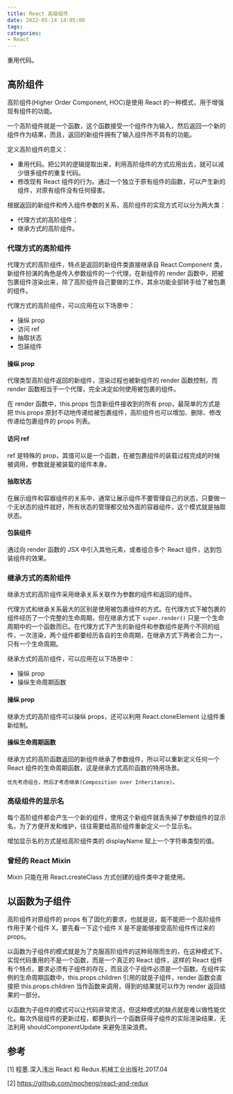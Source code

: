 ```yaml
---
title: React 高级组件
date: 2022-05-14 14:05:00
tags:
categories:
- React
---
```


重用代码。

## 高阶组件
高阶组件(Higher Order Component, HOC)是使用 React 的一种模式，用于增强现有组件的功能。

一个高阶组件就是一个函数，这个函数接受一个组件作为输入，然后返回一个新的组件作为结果，而且，返回的新组件拥有了输入组件所不具有的功能。

定义高阶组件的意义：
- 重用代码。把公共的逻辑提取出来，利用高阶组件的方式应用出去，就可以减少很多组件的重复代码。
- 修改现有 React 组件的行为。通过一个独立于原有组件的函数，可以产生新的组件，对原有组件没有任何侵害。

根据返回的新组件和传入组件参数的关系，高阶组件的实现方式可以分为两大类：
- 代理方式的高阶组件；
- 继承方式的高阶组件。

### 代理方式的高阶组件
代理方式的高阶组件，特点是返回的新组件类直接继承自 React.Component 类，新组件扮演的角色是传入参数组件的一个代理，在新组件的 render 函数中，把被包裹组件渲染出来，除了高阶组件自己要做的工作，其余功能全部转手给了被包裹的组件。

代理方式的高阶组件，可以应用在以下场景中：
- 操纵 prop
- 访问 ref
- 抽取状态
- 包装组件

#### 操纵 prop
代理类型高阶组件返回的新组件，渲染过程也被新组件的 render 函数控制，而 render 函数相当于一个代理，完全决定如何使用被包裹的组件。

在 render 函数中，this.props 包含新组件接收到的所有 prop，最简单的方式是把 this.props 原封不动地传递给被包裹组件，高阶组件也可以增加、删除、修改传递给包裹组件的 props 列表。

#### 访问 ref
ref 是特殊的 prop，其值可以是一个函数，在被包裹组件的装载过程完成的时候被调用，参数就是被装载的组件本身。

#### 抽取状态
在展示组件和容器组件的关系中，通常让展示组件不要管理自己的状态，只要做一个无状态的组件就好，所有状态的管理都交给外面的容器组件，这个模式就是抽取状态。

#### 包装组件
通过向 render 函数的 JSX 中引入其他元素，或者组合多个 React 组件，达到包装组件的效果。

### 继承方式的高阶组件
继承方式的高阶组件采用继承关系关联作为参数的组件和返回的组件。

代理方式和继承关系最大的区别是使用被包裹组件的方式。在代理方式下被包裹的组件经历了一个完整的生命周期，但在继承方式下 `super.render()` 只是一个生命周期中的一个函数而已。在代理方式下产生的新组件和参数组件是两个不同的组件，一次渲染，两个组件都要经历各自的生命周期，在继承方式下两者合二为一，只有一个生命周期。

继承方式的高阶组件，可以应用在以下场景中：
- 操纵 prop
- 操纵生命周期函数

#### 操纵 prop
继承方式的高阶组件可以操纵 props，还可以利用 React.cloneElement 让组件重新绘制。

#### 操纵生命周期函数
继承方式的高阶函数返回的新组件继承了参数组件，所以可以重新定义任何一个 React 组件的生命周期函数，这是继承方式高阶函数的特用场景。

`优先考虑组合，然后才考虑继承(Composition over Inheritance)。`

### 高级组件的显示名
每个高阶组件都会产生一个新的组件，使用这个新组件就丢失掉了参数组件的显示名，为了方便开发和维护，往往需要给高阶组件重新定义一个显示名。

增加显示名的方式是给高阶组件类的 displayName 赋上一个字符串类型的值。

### 曾经的 React Mixin
Mixin 只能在用 React.createClass 方式创建的组件类中才能使用。

## 以函数为子组件
高阶组件对原组件的 props 有了固化的要求，也就是说，能不能把一个高阶组件作用于某个组件 X，要先看一下这个组件 X 是不是能够接受高阶组件传过来的 props。

以函数为子组件的模式就是为了克服高阶组件的这种局限而生的，在这种模式下，实现代码重用的不是一个函数，而是一个真正的 React 组件，这样的 React 组件有个特点，要求必须有子组件的存在，而且这个子组件必须是一个函数。在组件实例的生命周期函数中，this.props.children 引用的就是子组件，render 函数会直接把 this.props.children 当作函数来调用，得到的结果就可以作为 render 返回结果的一部分。

以函数为子组件的模式可以让代码非常灵活，但这种模式的缺点就是难以做性能优化。每次外层组件的更新过程，都要执行一个函数获得子组件的实际渲染结果，无法利用 shouldComponentUpdate 来避免渲染浪费。


## 参考
[1] 程墨.深入浅出 React 和 Redux.机械工业出版社.2017.04

[2] https://github.com/mocheng/react-and-redux
